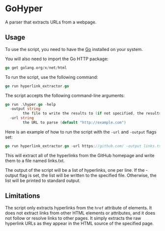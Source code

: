 # GoHyper
A parser that extracts URLs from a webpage.

## Usage
To use the script, you need to have the [Go](https://go.dev/dl/) installed on your system. 

You will also need to import the Go HTTP package:

```go
go get golang.org/x/net/html
```

To run the script, use the following command:

```go
go run hyperlink_extractor.go
```

The script accepts the following command-line arguments:

```go
go run .\hyper.go -help                                                 
  -output string
        the file to write the results to (if not specified, the results will be printed to standard output)
  -url string
        the URL to parse (default "http://example.com")
```

Here is an example of how to run the script with the `-url` and `-output` flags set:

```go
go run hyperlink_extractor.go -url https://github.com/ -output links.txt
```

This will extract all of the hyperlinks from the GitHub homepage and write them to a file named links.txt.

The output of the script will be a list of hyperlinks, one per line. If the -output flag is set, the list will be written to the specified file. Otherwise, the list will be printed to standard output.

## Limitations
The script only extracts hyperlinks from the `href` attribute of <a> elements. It does not extract links from other HTML elements or attributes, and it does not follow or resolve links to other pages. It simply extracts the raw hyperlink URLs as they appear in the HTML source of the specified page.
